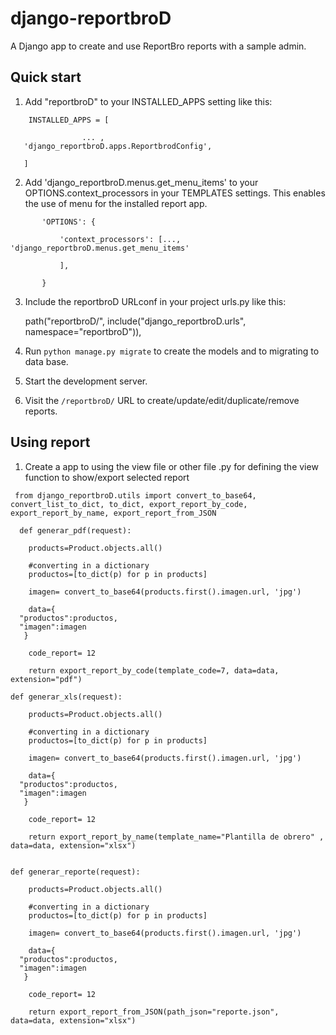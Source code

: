 # django-reportbroD
A Django app to create and use ReportBro reports with a sample admin.

Quick start
-----------

1. Add "reportbroD" to your INSTALLED_APPS setting like this:
```
    INSTALLED_APPS = [
   
                ... ,
   'django_reportbroD.apps.ReportbrodConfig',

   ]

```
2. Add 'django_reportbroD.menus.get_menu_items' to your OPTIONS.context_processors in your TEMPLATES settings. This enables the use of menu for the installed report app. 
 ```
        'OPTIONS': {
   
            'context_processors': [...,
'django_reportbroD.menus.get_menu_items'
   
            ],
            
        }
```

3. Include the reportbroD URLconf in your project urls.py like this:

   path("reportbroD/", include("django_reportbroD.urls", namespace="reportbroD")),

4. Run ``python manage.py migrate`` to create the models and to migrating to data base.

5. Start the development server.

6. Visit the ``/reportbroD/`` URL to create/update/edit/duplicate/remove reports.


Using report
-----------

1. Create a app to using the view file or other file .py for defining the view function to show/export selected report
 ```
  from django_reportbroD.utils import convert_to_base64, convert_list_to_dict, to_dict, export_report_by_code, export_report_by_name, export_report_from_JSON
  
   def generar_pdf(request):
   
     products=Product.objects.all()
   
     #converting in a dictionary
     productos=[to_dict(p) for p in products]
   
     imagen= convert_to_base64(products.first().imagen.url, 'jpg')
   
     data={
   "productos":productos,
   "imagen":imagen
    }
   
     code_report= 12

     return export_report_by_code(template_code=7, data=data, extension="pdf")

def generar_xls(request):
   
     products=Product.objects.all()
   
     #converting in a dictionary
     productos=[to_dict(p) for p in products]
   
     imagen= convert_to_base64(products.first().imagen.url, 'jpg')
   
     data={
   "productos":productos,
   "imagen":imagen
    }
   
     code_report= 12

     return export_report_by_name(template_name="Plantilla de obrero" , data=data, extension="xlsx")


def generar_reporte(request):
   
     products=Product.objects.all()
   
     #converting in a dictionary
     productos=[to_dict(p) for p in products]
   
     imagen= convert_to_base64(products.first().imagen.url, 'jpg')
   
     data={
   "productos":productos,
   "imagen":imagen
    }
   
     code_report= 12

     return export_report_from_JSON(path_json="reporte.json", data=data, extension="xlsx")
 
   ```

